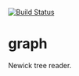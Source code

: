 [![Build Status](https://travis-ci.org/hybridLambda/graph.svg?branch=master)](https://travis-ci.org/hybridLambda/graph)

graph
=====

Newick tree reader.


